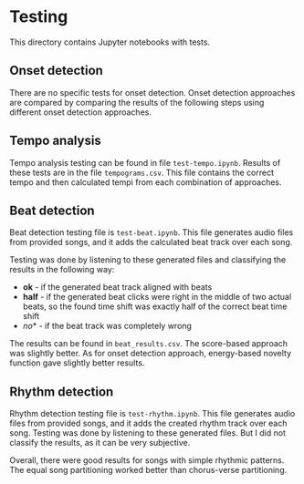 # Testing
This directory contains Jupyter notebooks with tests.

## Onset detection
There are no specific tests for onset detection. Onset detection approaches are compared by comparing the results 
of the following steps using different onset detection approaches. 

## Tempo analysis
Tempo analysis testing can be found in file `test-tempo.ipynb`. Results of these tests are in the file `tempograms.csv`. 
This file contains the correct tempo and then calculated tempi from each combination of approaches.

## Beat detection
Beat detection testing file is `test-beat.ipynb`. This file generates audio files from provided songs, and it adds 
the calculated beat track over each song. 

Testing was done by listening to these generated files and classifying the results in the following way:
* **ok** - if the generated beat track aligned with beats
* **half** - if the generated beat clicks were right in the middle of two actual beats, so the found time 
 shift was exactly half of the correct beat time shift
* *no** - if the beat track was completely wrong

The results can be found in `beat_results.csv`. The score-based approach was slightly better. As for onset detection 
approach, energy-based novelty function gave slightly better results.

## Rhythm detection
Rhythm detection testing file is `test-rhythm.ipynb`. This file generates audio files from provided songs, and it adds 
the created rhythm track over each song. 
Testing was done by listening to these generated files. But I did not classify the results, as it can be very 
subjective. 

Overall, there were good results for songs with simple rhythmic patterns. The equal song partitioning worked better 
than chorus-verse partitioning.

